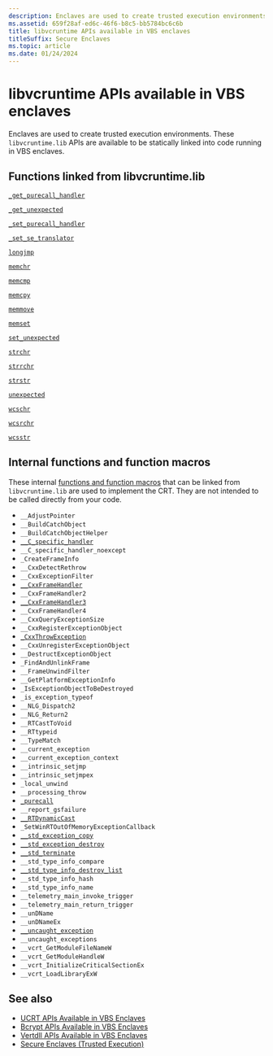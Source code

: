 ```yaml
---
description: Enclaves are used to create trusted execution environments. These libvcruntime.lib APIs are available to to be statically linked into developers' code in VBS enclaves.
ms.assetid: 659f28af-ed6c-46f6-b8c5-bb5784bc6c6b
title: libvcruntime APIs available in VBS enclaves
titleSuffix: Secure Enclaves
ms.topic: article
ms.date: 01/24/2024
---
```


# libvcruntime APIs available in VBS enclaves

Enclaves are used to create trusted execution environments. These `libvcruntime.lib` APIs are available to be statically linked into code running in VBS enclaves.

## Functions linked from libvcruntime.lib

[`_get_purecall_handler`](/cpp/c-runtime-library/reference/get-purecall-handler-set-purecall-handler)

[`_get_unexpected`](/cpp/c-runtime-library/reference/get-unexpected)

[`_set_purecall_handler`](/cpp/c-runtime-library/reference/get-purecall-handler-set-purecall-handler)

[`_set_se_translator`](/cpp/c-runtime-library/reference/set-se-translator)

[`longjmp`](/cpp/c-runtime-library/reference/longjmp)

[`memchr`](/cpp/c-runtime-library/reference/memchr-wmemchr)

[`memcmp`](/cpp/c-runtime-library/reference/memcmp-wmemcmp)

[`memcpy`](/cpp/c-runtime-library/reference/memcpy-wmemcpy)

[`memmove`](/cpp/c-runtime-library/reference/memmove-wmemmove)

[`memset`](/cpp/c-runtime-library/reference/memset-wmemset)

[`set_unexpected`](/cpp/c-runtime-library/reference/set-unexpected-crt)

[`strchr`](/cpp/c-runtime-library/reference/strchr-wcschr-mbschr-mbschr-l)

[`strrchr`](/cpp/c-runtime-library/reference/strrchr-wcsrchr-mbsrchr-mbsrchr-l)

[`strstr`](/cpp/c-runtime-library/reference/strstr-wcsstr-mbsstr-mbsstr-l)

[`unexpected`](/cpp/c-runtime-library/reference/unexpected-crt)

[`wcschr`](/cpp/c-runtime-library/reference/strchr-wcschr-mbschr-mbschr-l)

[`wcsrchr`](/cpp/c-runtime-library/reference/strrchr-wcsrchr-mbsrchr-mbsrchr-l)

[`wcsstr`](/cpp/c-runtime-library/reference/strstr-wcsstr-mbsstr-mbsstr-l)

## Internal functions and function macros

These internal [functions and function macros](/cpp/c-runtime-library/internal-crt-globals-and-functions#internal-crt-functions-and-function-macros) that can be linked from `libvcruntime.lib` are used to implement the CRT. They are not intended to be called directly from your code.

- `__AdjustPointer`
- `__BuildCatchObject`
- `__BuildCatchObjectHelper`
- [`__C_specific_handler`](/windows/win32/devnotes/--c-specific-handler2)
- `__C_specific_handler_noexcept`
- `_CreateFrameInfo`
- `__CxxDetectRethrow`
- `__CxxExceptionFilter`
- [`__CxxFrameHandler`](/cpp/c-runtime-library/cxxframehandler)
- `__CxxFrameHandler2`
- [`__CxxFrameHandler3`](../Memory/cxxframehandler3.md)
- `__CxxFrameHandler4`
- `__CxxQueryExceptionSize`
- `__CxxRegisterExceptionObject`
- [`_CxxThrowException`](/cpp/c-runtime-library/reference/cxxthrowexception)
- `__CxxUnregisterExceptionObject`
- `__DestructExceptionObject`
- `_FindAndUnlinkFrame`
- `__FrameUnwindFilter`
- `__GetPlatformExceptionInfo`
- `_IsExceptionObjectToBeDestroyed`
- `_is_exception_typeof`
- `__NLG_Dispatch2`
- `__NLG_Return2`
- `__RTCastToVoid`
- `__RTtypeid`
- `__TypeMatch`
- `__current_exception`
- `__current_exception_context`
- `__intrinsic_setjmp`
- `__intrinsic_setjmpex`
- `_local_unwind`
- `__processing_throw`
- [`_purecall`](/cpp/c-runtime-library/reference/purecall)
- `__report_gsfailure`
- [`__RTDynamicCast`](/cpp/c-runtime-library/rtdynamiccast)
- `_SetWinRTOutOfMemoryExceptionCallback`
- [`__std_exception_copy`](../Memory/stdexceptioncopy.md)
- [`__std_exception_destroy`](../Memory/stdexceptiondestroy.md)
- [`__std_terminate`](../Memory/stdterminate.md)
- `__std_type_info_compare`
- [`__std_type_info_destroy_list`](../Memory/stdtypeinfodestroylist.md)
- `__std_type_info_hash`
- `__std_type_info_name`
- `__telemetry_main_invoke_trigger`
- `__telemetry_main_return_trigger`
- `__unDName`
- `__unDNameEx`
- [`__uncaught_exception`](/cpp/c-runtime-library/reference/uncaught-exception)
- `__uncaught_exceptions`
- `__vcrt_GetModuleFileNameW`
- `__vcrt_GetModuleHandleW`
- `__vcrt_InitializeCriticalSectionEx`
- `__vcrt_LoadLibraryExW`

## See also

- [UCRT APIs Available in VBS Enclaves](enclaves-available-in-ucrt.md)
- [Bcrypt APIs Available in VBS Enclaves](enclaves-available-in-bcrypt.md)
- [Vertdll APIs Available in VBS Enclaves](enclaves-available-in-vertdll.md)
- [Secure Enclaves (Trusted Execution)](enclaves.md)
